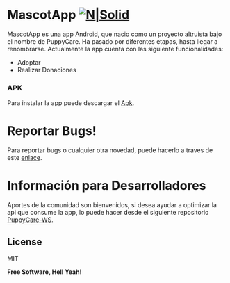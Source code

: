 # MascotApp [![N|Solid](https://cdn1.iconfinder.com/data/icons/material-core/20/language-16.png)](https://puppycare.000webhostapp.com/)

MascotApp es una app Android, que nacio como un proyecto altruista bajo el nombre de PuppyCare.
Ha pasado por diferentes etapas, hasta llegar a renombrarse.
Actualmente la app cuenta con las siguiente funcionalidades:

  - Adoptar
  - Realizar Donaciones

### APK

Para instalar la app puede descargar el [Apk](https://github.com/WinstonR96/PuppyCare-App/blob/master/app/build/outputs/apk/debug/app-debug.apk?raw=true).
  

# Reportar Bugs!

Para reportar bugs o cualquier otra novedad, puede hacerlo a traves de este [enlace](https://github.com/WinstonR96/PuppyCare-App/issues).

# Información para Desarrolladores

Aportes de la comunidad son bienvenidos, si desea ayudar a optimizar la api que consume la app, lo puede hacer desde el siguiente repositorio [PuppyCare-WS](https://github.com/WinstonR96/PuppyCare-WS).

License
----

MIT


**Free Software, Hell Yeah!**
